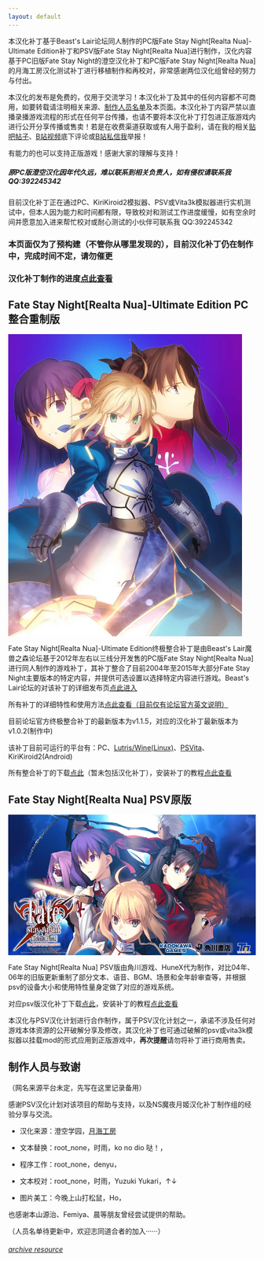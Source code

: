 ```yaml
---
layout: default
---
```


本汉化补丁基于Beast's Lair论坛同人制作的PC版Fate Stay Night[Realta Nua]-Ultimate Edition补丁和PSV版Fate Stay Night[Realta Nua]进行制作，汉化内容基于PC旧版Fate Stay Night的澄空汉化补丁和PC版Fate Stay Night[Realta Nua]的月海工房汉化测试补丁进行移植制作和再校对，非常感谢两位汉化组曾经的努力与付出。

本汉化的发布是免费的，仅用于交流学习！本汉化补丁及其中的任何内容都不可商用，如要转载请注明相关来源、[制作人员名单](#制作人员与致谢)及本页面。本汉化补丁内容严禁以直播录播游戏流程的形式在任何平台传播，也请不要将本汉化补丁打包进正版游戏内进行公开分享传播或售卖！若是在收费渠道获取或有人用于盈利，请在我的相关[贴吧帖子]()、[B站视频]()底下评论或[B站私信我]()举报！

有能力的也可以支持正版游戏！感谢大家的理解与支持！

##### 原PC版澄空汉化因年代久远，难以联系到相关负责人，如有侵权请联系我 QQ:392245342

目前汉化补丁正在通过PC、KiriKiroid2模拟器、PSV或Vita3k模拟器进行实机测试中，但本人因为能力和时间都有限，导致校对和测试工作进度缓慢，如有空余时间并愿意加入进来帮忙校对或耐心测试的小伙伴可联系我 QQ:392245342

### 本页面仅为了预构建（不管你从哪里发现的），目前汉化补丁仍在制作中，完成时间不定，请勿催更

### **汉化补丁制作的进度[点此查看](./tanslate_work.html)**

Fate Stay Night[Realta Nua]-Ultimate Edition PC整合重制版
------------

<img src="./img/FSNRN-PC.jpg#" alt="FSNRN-PC" align="center" style="zoom:60%;" />

Fate Stay Night[Realta Nua]-Ultimate Edition终极整合补丁是由Beast's Lair魔兽之森论坛基于2012年左右以三线分开发售的PC版Fate Stay Night[Realta Nua]进行同人制作的游戏补丁，其补丁整合了目前2004年至2015年大部分Fate Stay Night主要版本的特定内容，并提供可选设置以选择特定内容进行游戏。Beast's Lair论坛的对该补丁的详细发布页[点此进入](forums.nrvnqsr.com/showthread.php/9101-Fate-Stay-Night-Realta-Nua-Ultimate-Edition-2022?s=83bd12d63bc38a7ad86cb7bb54678720)

所有补丁的详细特性和使用方法[点此查看（目前仅有论坛官方英文说明）](./README-patch.html)

目前论坛官方终极整合补丁的最新版本为v1.1.5，对应的汉化补丁最新版本为v1.0.2(制作中)

该补丁目前可运行的平台有：PC、[Lutris/Wine(Linux)](github.com/leycec/fsnrnue)、[PSVita](alyinghood.github.io/fsnrnue-multiplatform)、KiriKiroid2(Android)

所有整合补丁的下载[点此](pan.baidu.com)（暂未包括汉化补丁），安装补丁的教程[点此查看](www.bilibili.com)




Fate Stay Night[Realta Nua] PSV原版
------------

<img src="./img/FSNRN-PSV.png#" alt="FSNRN-PSV" align="center" style="zoom:70%;" />

Fate Stay Night[Realta Nua] PSV版由角川游戏、HuneX代为制作，对比04年、06年的旧版更新重制了部分文本、语音、BGM、场景和全年龄审查等，并根据psv的设备大小和使用特性量身定做了对应的游戏系统。

对应psv版汉化补丁下载[点此]()，安装补丁的教程[点此查看](www.bilibili.com)

本汉化与PSV汉化计划进行合作制作，属于PSV汉化计划之一，承诺不涉及任何对游戏本体资源的公开破解分享及修改，其汉化补丁也可通过破解的psv或vita3k模拟器以挂载mod的形式应用到正版游戏中，**再次提醒**请勿将补丁进行商用售卖。



制作人员与致谢
------------

（网名来源平台未定，先写在这里记录备用）

感谢PSV汉化计划对该项目的帮助与支持，以及NS魔夜月姬汉化补丁制作组的经验分享与交流。

* 汉化来源：澄空学园，[月海工房](lm.works/)

* 文本替换：root_none，时雨，ko no dio 哒！，

* 程序工作：root_none，denyu，

* 文本校对：root_none，时雨，Yuzuki Yukari，↑↓

* 图片美工：今晚上山打松鼠，Ho，

也感谢本山源治、Femiya、晨等朋友曾经尝试提供的帮助。

（人员名单待更新中，欢迎志同道合者的加入······）



###### [archive resource](./resource.html)
